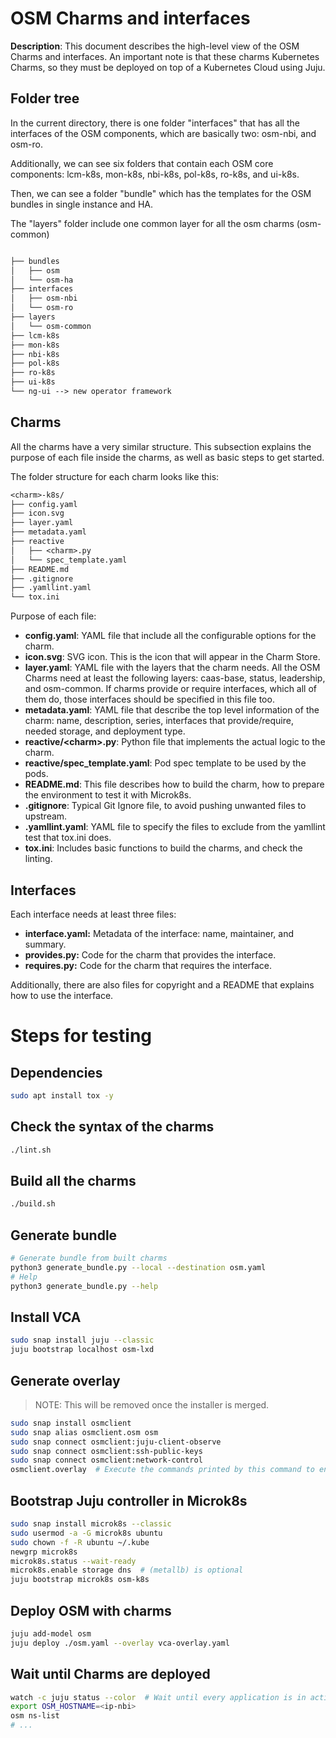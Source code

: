 <!--
 Copyright 2020 Canonical Ltd.

 Licensed under the Apache License, Version 2.0 (the "License");
 you may not use this file except in compliance with the License.
 You may obtain a copy of the License at

     http://www.apache.org/licenses/LICENSE-2.0

 Unless required by applicable law or agreed to in writing, software
 distributed under the License is distributed on an "AS IS" BASIS,
 WITHOUT WARRANTIES OR CONDITIONS OF ANY KIND, either express or implied.
 See the License for the specific language governing permissions and
 limitations under the License.
-->

# OSM Charms and interfaces

**Description**: This document describes the high-level view of the OSM Charms and interfaces. An important note is that these charms Kubernetes Charms, so they must be deployed on top of a Kubernetes Cloud using Juju.

## Folder tree

In the current directory, there is one folder "interfaces" that has all the interfaces of the OSM components, which are basically two: osm-nbi, and osm-ro.

Additionally, we can see six folders that contain each OSM core components: lcm-k8s, mon-k8s, nbi-k8s, pol-k8s, ro-k8s, and ui-k8s.

Then, we can see a folder "bundle" which has the templates for the OSM bundles in single instance and HA.

The "layers" folder include one common layer for all the osm charms (osm-common)

```txt

├── bundles
│   ├── osm
│   └── osm-ha
├── interfaces
│   ├── osm-nbi
│   └── osm-ro
├── layers
│   └── osm-common
├── lcm-k8s
├── mon-k8s
├── nbi-k8s
├── pol-k8s
├── ro-k8s
├── ui-k8s
└── ng-ui --> new operator framework

```

## Charms

All the charms have a very similar structure. This subsection explains the purpose of each file inside the charms, as well as basic steps to get started.

The folder structure for each charm looks like this:

```txt
<charm>-k8s/
├── config.yaml
├── icon.svg
├── layer.yaml
├── metadata.yaml
├── reactive
│   ├── <charm>.py
│   └── spec_template.yaml
├── README.md
├── .gitignore
├── .yamllint.yaml
└── tox.ini
```

Purpose of each file:

- **config.yaml**: YAML file that include all the configurable options for the charm.
- **icon.svg**: SVG icon. This is the icon that will appear in the Charm Store.
- **layer.yaml**: YAML file with the layers that the charm needs. All the OSM Charms need at least the following layers: caas-base, status, leadership, and osm-common. If charms provide or require interfaces, which all of them do, those interfaces should be specified in this file too.
- **metadata.yaml**: YAML file that describe the top level information of the charm: name, description, series, interfaces that provide/require, needed storage, and deployment type.
- **reactive/\<charm>.py**: Python file that implements the actual logic to the charm.
- **reactive/spec_template.yaml**: Pod spec template to be used by the pods.
- **README.md**: This file describes how to build the charm, how to prepare the environment to test it with Microk8s.
- **.gitignore**: Typical Git Ignore file, to avoid pushing unwanted files to upstream.
- **.yamllint.yaml**: YAML file to specify the files to exclude from the yamllint test that tox.ini does.
- **tox.ini**: Includes basic functions to build the charms, and check the linting.

## Interfaces

Each interface needs at least three files:

- **interface.yaml:** Metadata of the interface: name, maintainer, and summary.
- **provides.py:** Code for the charm that provides the interface.
- **requires.py:** Code for the charm that requires the interface.

Additionally, there are also files for copyright and a README that explains how to use the interface.

# Steps for testing

## Dependencies

```bash
sudo apt install tox -y
```

## Check the syntax of the charms

```bash
./lint.sh
```

## Build all the charms

```bash
./build.sh
```

## Generate bundle

```bash
# Generate bundle from built charms
python3 generate_bundle.py --local --destination osm.yaml
# Help
python3 generate_bundle.py --help
```

## Install VCA

```bash
sudo snap install juju --classic
juju bootstrap localhost osm-lxd
```

## Generate overlay

> NOTE: This will be removed once the installer is merged.

```bash
sudo snap install osmclient
sudo snap alias osmclient.osm osm
sudo snap connect osmclient:juju-client-observe
sudo snap connect osmclient:ssh-public-keys
sudo snap connect osmclient:network-control
osmclient.overlay  # Execute the commands printed by this command to enable native charms
```

## Bootstrap Juju controller in Microk8s

```bash
sudo snap install microk8s --classic
sudo usermod -a -G microk8s ubuntu
sudo chown -f -R ubuntu ~/.kube
newgrp microk8s
microk8s.status --wait-ready
microk8s.enable storage dns  # (metallb) is optional
juju bootstrap microk8s osm-k8s
```

## Deploy OSM with charms

```bash
juju add-model osm
juju deploy ./osm.yaml --overlay vca-overlay.yaml
```

## Wait until Charms are deployed

```bash
watch -c juju status --color  # Wait until every application is in active state
export OSM_HOSTNAME=<ip-nbi>
osm ns-list
# ...
```
